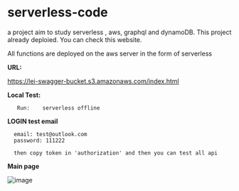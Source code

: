 # serverless-code
 a project aim to study serverless , aws, graphql and dynamoDB.
 This project already deploied. You can check this website.
 
 All functions are deployed on the aws server in the form of serverless
 
 **URL:**
 
 https://lei-swagger-bucket.s3.amazonaws.com/index.html



**Local Test:**

       Run:    serverless offline   


**LOGIN test email**

      email: test@outlook.com 
      password: 111222

      then copy token in 'authorization' and then you can test all api

**Main page**

 ![image](https://user-images.githubusercontent.com/41553112/111972276-2a707100-8b62-11eb-83a4-8c200d9fd58b.png)


  
  
